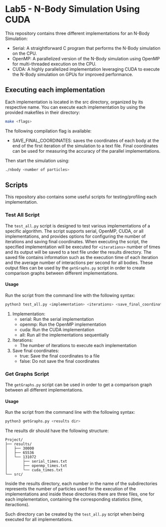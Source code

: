 # Lab5 - N-Body Simulation Using CUDA
This repository contains three different implementations for an N-Body Simulation:
- Serial: A straightforward C program that performs the N-Body simulation on the CPU.
- OpenMP: A parallelized version of the N-Body simulation using OpenMP for multi-threaded execution on the CPU.
- CUDA: A highly parallelized implementation leveraging CUDA to execute the N-Body simulation on GPUs for improved performance.

## **Executing each implementation**
Each implementation is located in the src directory, organized by its respective name.
You can execute each implementation by using the provided makefiles in their directory:

```bash
make <flags>
```
The following compilation flag is available:
- SAVE_FINAL_COORDINATES: saves the coordinates of each body at the end of the first iteration of the simulation to a text file. Final coordinates can be used for measuring the accuracy
                          of the parallel implementations.

Then start the simulation using:

```bash
./nbody <number of particles>
```

## **Scripts**
This repository also contains some useful scripts for testing/profiling each implementation.

### **Test All Script**
The `test_all.py` script is designed to test various implementations of a specific algorithm. The script supports serial, OpenMP, CUDA, or all implementations, and provides options for configuring the number of iterations and saving final coordinates. When executing the script, the specified implementation will be executed for `<iterations>` number of times and its output will be saved to a text file under the results directory. The saved file contains information such as the execution time of each iteration and the average number of interactions per second for all bodies. These output files can be used by the `getGraphs.py` script in order to create comparison graphs between different implementations.

#### **Usage**

Run the script from the command line with the following syntax:

```bash
python3 test_all.py <implementation> <iterations> <save_final_coordinates>
```

1. Implementation:
    - serial: Run the serial implementation
    - openmp: Run the OpenMP implementation
    - cuda: Run the CUDA implementation
    - all: Run all the implementations sequentially
2. Iterations:
    - The number of iterations to execute each implementation
3. Save final coordinates:
    - true: Save the final coordinates to a file
    - false: Do not save the final coordinates

### **Get Graphs Script**

The `getGraphs.py` script can be used in order to get a comparison graph between all different implementations.

#### **Usage**

Run the script from the command line with the following syntax:

```bash
python3 getGraphs.py <results dir>
```

The results dir should have the following structure:

```shell
Project/
├── results/
│   ├── 30000
│   ├── 65536
│   └── 131072
│       ├── serial_times.txt
│       ├── openmp_times.txt
│       └── cuda_times.txt
└── src/
```

Inside the results directory, each number in the name of the subdirectories represents the number of particles used for the execution of the implementations and inside these directories there are three files, one for each implementation, containing the corresponding statistics (time, iteractions).

Such directory can be created by the `test_all.py` script when being executed for all implementations.
